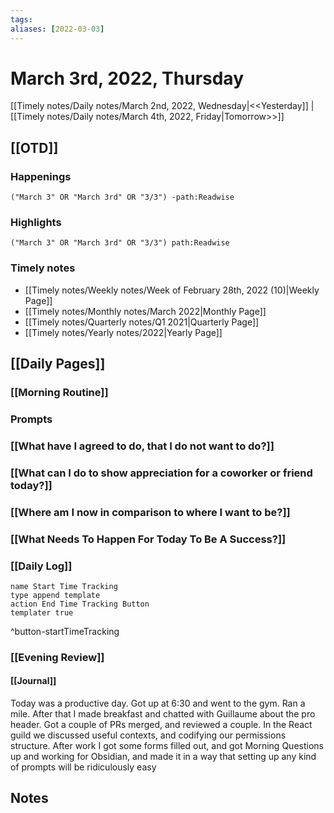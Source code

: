 ```yaml
---
tags:
aliases: [2022-03-03]
---
```


# March 3rd, 2022, Thursday

[[Timely notes/Daily notes/March 2nd, 2022, Wednesday|<<Yesterday]] | [[Timely notes/Daily notes/March 4th, 2022, Friday|Tomorrow>>]]

## [[OTD]]

### Happenings

```query
("March 3" OR "March 3rd" OR "3/3") -path:Readwise
```

### Highlights

```query
("March 3" OR "March 3rd" OR "3/3") path:Readwise
```

### Timely notes
- [[Timely notes/Weekly notes/Week of February 28th, 2022 (10)|Weekly Page]]
- [[Timely notes/Monthly notes/March 2022|Monthly Page]]
- [[Timely notes/Quarterly notes/Q1 2021|Quarterly Page]]
- [[Timely notes/Yearly notes/2022|Yearly Page]]

## [[Daily Pages]]

### [[Morning Routine]]

### Prompts

### [[What have I agreed to do, that I do not want to do?]]

### [[What can I do to show appreciation for a coworker or friend today?]]

### [[Where am I now in comparison to where I want to be?]]

### [[What Needs To Happen For Today To Be A Success?]]

### [[Daily Log]]

```button
name Start Time Tracking
type append template
action End Time Tracking Button
templater true
```
^button-startTimeTracking

### [[Evening Review]]

#### [[Journal]]

Today was a productive day. Got up at 6:30 and went to the gym. Ran a mile. After that I made breakfast and chatted with Guillaume about the pro header. Got a couple of PRs merged, and reviewed a couple. In the React guild we discussed useful contexts, and codifying our permissions structure. After work I got some forms filled out, and got Morning Questions up and working for Obsidian, and made it in a way that setting up any kind of prompts will be ridiculously easy

## Notes
